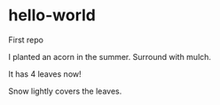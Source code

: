 # hello-world
First repo

I planted an acorn in the summer. Surround with mulch.

It has 4 leaves now!

Snow lightly covers the leaves.
